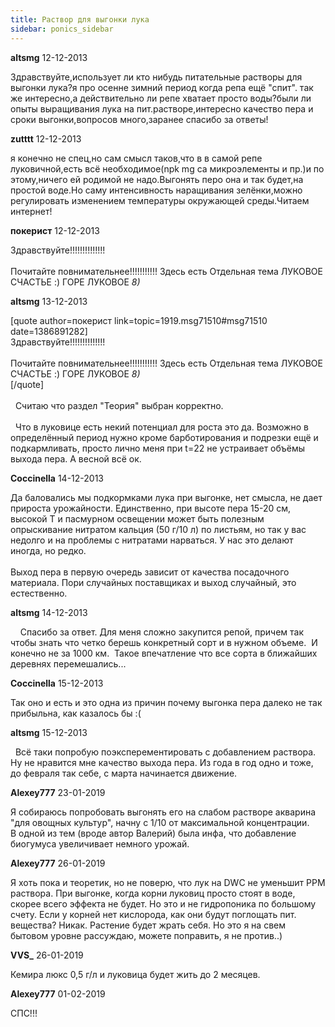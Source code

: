 ```yaml
---
title: Раствор для выгонки лука
sidebar: ponics_sidebar
---
```


**altsmg** 12-12-2013

Здравствуйте,использует ли кто нибудь питательные растворы для выгонки лука?я про осенне зимний период когда репа ещё &quot;спит&quot;. так же интересно,а действительно ли репе хватает просто воды?были ли опыты выращивания лука на пит.растворе,интересно качество пера и сроки выгонки,вопросов много,заранее спасибо за ответы!

**zutttt** 12-12-2013

я конечно не спец,но сам смысл таков,что в в самой репе луковичной,есть всё необходимое(npk mg ca микроэлементы и пр.)и по этому,ничего ей родимой не надо.Выгонять перо она и так будет,на простой воде.Но саму интенсивность наращивания зелёнки,можно регулировать изменением температуры окружающей среды.Читаем интернет!<br />

**покерист** 12-12-2013

Здравствуйте!!!!!!!!!!!!!!<br /><br />Почитайте повнимательнее!!!!!!!!!!! Здесь есть Отдельная тема ЛУКОВОЕ СЧАСТЬЕ :) ГОРЕ ЛУКОВОЕ *8)*

**altsmg** 13-12-2013

[quote author=покерист link=topic=1919.msg71510#msg71510 date=1386891282]<br />Здравствуйте!!!!!!!!!!!!!!<br /><br />Почитайте повнимательнее!!!!!!!!!!! Здесь есть Отдельная тема ЛУКОВОЕ СЧАСТЬЕ :) ГОРЕ ЛУКОВОЕ *8)*<br />[/quote]<br /><br />&nbsp; Считаю что раздел &quot;Теория&quot; выбран корректно.&nbsp; <br /><br />&nbsp; Что в луковице есть некий потенциал для роста это да. Возможно в определённый период нужно кроме барботирования и подрезки ещё и подкармливать, просто лично меня при t=22 не устраивает объёмы выхода пера. А весной всё ок.

**Coccinella** 14-12-2013

Да баловались мы подкормками лука при выгонке, нет смысла, не дает прироста урожайности. Единственно, при высоте пера 15-20 см, высокой Т и пасмурном освещении может быть полезным опрыскивание нитратом кальция (50 г/10 л) по листьям, но так у вас недолго и на проблемы с нитратами нарваться. У нас это делают иногда, но редко.<br /><br />Выход пера в первую очередь зависит от качества посадочного материала. Пори случайных поставщиках и выход случайный, это естественно.

**altsmg** 14-12-2013

&nbsp; &nbsp; Спасибо за ответ. Для меня сложно закупится репой, причем так чтобы знать что четко берешь конкретный сорт и в нужном объеме.&nbsp;  И конечно не за 1000 км.&nbsp;  Такое впечатление что все сорта в ближайших деревнях перемешались...

**Coccinella** 15-12-2013

Так оно и есть и это одна из причин почему выгонка пера далеко не так прибыльна, как казалось бы :(

**altsmg** 15-12-2013

&nbsp;  Всё таки попробую поэксперементировать с добавлением раствора.&nbsp; Ну не нравится мне качество выхода пера. Из года в год одно и тоже, до февраля так себе, с марта начинается движение. 

**Alexey777** 23-01-2019

Я собираюсь попробовать выгонять его на слабом растворе акварина &quot;для овощных культур&quot;, начну с 1/10 от максимальной концентрации.<br />В одной из тем (вроде автор Валерий) была инфа, что добавление биогумуса увеличивает немного урожай.

**Alexey777** 26-01-2019

Я хоть пока и теоретик, но не поверю, что лук на DWC не уменьшит PPM раствора. При выгонке, когда корни луковиц просто стоят в воде, скорее всего эффекта не будет. Но это и не гидропоника по большому счету. Если у корней нет кислорода, как они будут поглощать пит. вещества? Никак. Растение будет жрать себя. Но это я на свем бытовом уровне рассуждаю, можете поправить, я не против..)

**VVS_** 26-01-2019

Кемира люкс 0,5 г/л и луковица будет жить до 2 месяцев.

**Alexey777** 01-02-2019

СПС!!!

